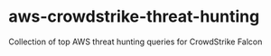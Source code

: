 # aws-crowdstrike-threat-hunting
Collection of top AWS threat hunting queries for CrowdStrike Falcon
